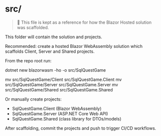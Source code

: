 # src/
> 📝 This file is kept as a reference for how the Blazor Hosted solution was scaffolded.

This folder will contain the solution and projects.

Recommended: create a hosted Blazor WebAssembly solution which scaffolds Client, Server and Shared projects.

From the repo root run:

dotnet new blazorwasm -ho -o src/SqlQuestGame

mv src/SqlQuestGame/Client src/SqlQuestGame.Client
mv src/SqlQuestGame/Server src/SqlQuestGame.Server
mv src/SqlQuestGame/Shared src/SqlQuestGame.Shared

Or manually create projects:
- SqlQuestGame.Client (Blazor WebAssembly)
- SqlQuestGame.Server (ASP.NET Core Web API)
- SqlQuestGame.Shared (class library for DTOs/models)

After scaffolding, commit the projects and push to trigger CI/CD workflows.

